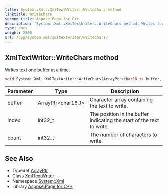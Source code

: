 ```yaml
---
title: System::Xml::XmlTextWriter::WriteChars method
linktitle: WriteChars
second_title: Aspose.Page for C++
description: 'System::Xml::XmlTextWriter::WriteChars method. Writes text one buffer at a time in C++.'
type: docs
weight: 2300
url: /cpp/system.xml/xmltextwriter/writechars/
---
```

## XmlTextWriter::WriteChars method


Writes text one buffer at a time.

```cpp
void System::Xml::XmlTextWriter::WriteChars(ArrayPtr<char16_t> buffer, int32_t index, int32_t count) override
```


| Parameter | Type | Description |
| --- | --- | --- |
| buffer | ArrayPtr\<char16_t\> | Character array containing the text to write. |
| index | int32_t | The position in the buffer indicating the start of the text to write. |
| count | int32_t | The number of characters to write. |

## See Also

* Typedef [ArrayPtr](../../../system/arrayptr/)
* Class [XmlTextWriter](../)
* Namespace [System::Xml](../../)
* Library [Aspose.Page for C++](../../../)
